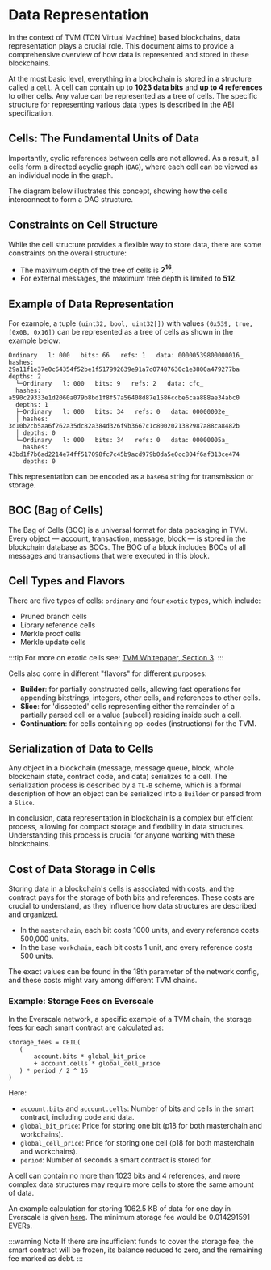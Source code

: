 # Data Representation

In the context of TVM (TON Virtual Machine) based blockchains, data representation plays a crucial role. This document aims to provide a comprehensive overview of how data is represented and stored in these blockchains.

At the most basic level, everything in a blockchain is stored in a structure called a `cell`. A cell can contain up to **1023 data bits** and **up to 4 references** to other cells. Any value can be represented as a tree of cells. The specific structure for representing various data types is described in the ABI specification.

## Cells: The Fundamental Units of Data

Importantly, cyclic references between cells are not allowed. As a result, all cells form a directed acyclic graph (`DAG`), where each cell can be viewed as an individual node in the graph.

The diagram below illustrates this concept, showing how the cells interconnect to form a DAG structure.

<BDKImgContainer src="./../dag-diagram.png" maxWidth='50%' altText="directed acyclic graph" padding="20px 0 20px 0"/>

## Constraints on Cell Structure

While the cell structure provides a flexible way to store data, there are some constraints on the overall structure:

- The maximum depth of the tree of cells is **2<sup>16</sup>**.
- For external messages, the maximum tree depth is limited to **512**.

## Example of Data Representation

For example, a tuple `(uint32, bool, uint32[])` with values `(0x539, true, [0x0B, 0x16])` can be represented as a tree of cells as shown in the example below:

```
Ordinary   l: 000   bits: 66   refs: 1   data: 00000539800000016_
hashes: 29a11f1e37e0c64354f52be1f517992639e91a7d07487630c1e3800a479277ba
depths: 2
  └─Ordinary   l: 000   bits: 9   refs: 2   data: cfc_
  hashes: a590c29333e1d2060a079b8bd1f8f57a56408d87e1586ccbe6caa888ae34abc0
  depths: 1
  ├─Ordinary   l: 000   bits: 34   refs: 0   data: 00000002e_
  │ hashes: 3d10b2cb5aa6f262a35dc82a384d326f9b3667c1c8002021382987a88ca8482b
  │ depths: 0
  └─Ordinary   l: 000   bits: 34   refs: 0   data: 00000005a_
    hashes: 43bd1f7b6ad2214e74ff517098fc7c45b9acd979b0da5e0cc804f6af313ce474
    depths: 0
```

This representation can be encoded as a `base64` string for transmission or storage.

## BOC (Bag of Cells)

The Bag of Cells (BOC) is a universal format for data packaging in TVM. Every object — account, transaction, message, block — is stored in the blockchain database as BOCs. The BOC of a block includes BOCs of all messages and transactions that were executed in this block.

## Cell Types and Flavors

There are five types of cells: `ordinary` and four `exotic` types, which include:

- Pruned branch cells
- Library reference cells
- Merkle proof cells
- Merkle update cells

:::tip
For more on exotic cells see: [TVM Whitepaper, Section 3](https://ton.org/tvm.pdf).
:::

Cells also come in different "flavors" for different purposes:

- **Builder**: for partially constructed cells, allowing fast operations for appending bitstrings, integers, other cells, and references to other cells.
- **Slice**: for 'dissected' cells representing either the remainder of a partially parsed cell or a value (subcell) residing inside such a cell.
- **Continuation**: for cells containing op-codes (instructions) for the TVM.

## Serialization of Data to Cells

Any object in a blockchain (message, message queue, block, whole blockchain state, contract code, and data) serializes to a cell. The serialization process is described by a `TL-B` scheme, which is a formal description of how an object can be serialized into a `Builder` or parsed from a `Slice`.

In conclusion, data representation in blockchain is a complex but efficient process, allowing for compact storage and flexibility in data structures. Understanding this process is crucial for anyone working with these blockchains.

## Cost of Data Storage in Cells

Storing data in a blockchain's cells is associated with costs, and the contract pays for the storage of both bits and references. These costs are crucial to understand, as they influence how data structures are described and organized.

- In the `masterchain`, each bit costs 1000 units, and every reference costs 500,000 units.
- In the `base workchain`, each bit costs 1 unit, and every reference costs 500 units.

The exact values can be found in the 18th parameter of the network config, and these costs might vary among different TVM chains.

### Example: Storage Fees on Everscale

In the Everscale network, a specific example of a TVM chain, the storage fees for each smart contract are calculated as:

```
storage_fees = CEIL(
   (
       account.bits * global_bit_price
       + account.cells * global_cell_price
   ) * period / 2 ^ 16
)
```

Here:

- `account.bits` and `account.cells`: Number of bits and cells in the smart contract, including code and data.
- `global_bit_price`: Price for storing one bit (p18 for both masterchain and workchains).
- `global_cell_price`: Price for storing one cell (p18 for both masterchain and workchains).
- `period`: Number of seconds a smart contract is stored for.

A cell can contain no more than 1023 bits and 4 references, and more complex data structures may require more cells to store the same amount of data.

An example calculation for storing 1062.5 KB of data for one day in Everscale is given [here](https://everscan.io/accounts/0:cd0b3e21ea59fc43a8343f935c7e74b4c22e3ba43f5e08410ffa371cedfe3dee). The minimum storage fee would be 0.014291591 EVERs.

:::warning Note
If there are insufficient funds to cover the storage fee, the smart contract will be frozen, its balance reduced to zero, and the remaining fee marked as debt.
:::
